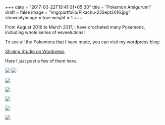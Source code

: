 +++
date = "2017-03-22T19:41:01+05:30"
title = "Pokemon Amigurumi"
draft = false
image = "img/portfolio/Pikachu-25Sept2016.jpg"
showonlyimage = true
weight = 1
+++

From August 2016 to March 2017, I have crocheted many Pokemons, including whole series of eeveelutions! 

<!--more-->

To see all the Pokemons that I have made, you can visit my wordpress blog:

[Shining Studio on Wordpress](https://shiningstudio.wordpress.com/tag/pokemon/)

Here I just post a few of them here.

![](/img/portfolio/Pikachu-25Sept2016.jpg)
![](/img/portfolio/Chikorita-baby-kit-25Sept2016.jpg)

![](/img/portfolio/Wigglytuff-28August2016.jpg)

![](/img/portfolio/Poliwhirl-28August2016.jpg)

![](/img/portfolio/Charmander-28August2016.jpg)

![](/img/portfolio/Vaporeon-28August2016.jpg)

![](/img/portfolio/Mini-Eeveelutions-26March2017.jpg)